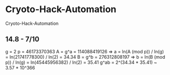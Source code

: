 # Cryoto-Hack-Automation
Cryoto-Hack-Automation


## 14.8 - 7/10
g = 2
p = 46173370363
A = g^a = 114088419126 => a = ln(A (mod p)) / ln(g) = ln(21741778300) / ln(2) = 34.34
B = g^b = 276312808197 => b = ln(B (mod p)) / ln(g) = ln(45445956382) / ln(2) = 35.41
g^ab = 2^(34.34 * 35.41) ~ 3.57 * 10^366
